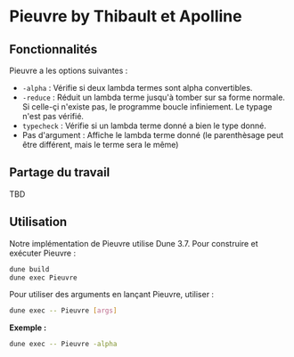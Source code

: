 # Pieuvre by Thibault et Apolline

## Fonctionnalités

Pieuvre a les options suivantes :
- `-alpha` : Vérifie si deux lambda termes sont alpha convertibles.
- `-reduce` : Réduit un lambda terme jusqu'à tomber sur sa forme normale. Si celle-çi n'existe pas, le programme boucle infiniement. Le typage n'est pas vérifié.
- `typecheck` : Vérifie si un lambda terme donné a bien le type donné.
- Pas d'argument : Affiche le lambda terme donné (le parenthèsage peut être différent, mais le terme sera le même)

## Partage du travail

TBD

## Utilisation

Notre implémentation de Pieuvre utilise Dune 3.7. Pour construire et exécuter Pieuvre :
```sh
dune build
dune exec Pieuvre
```

Pour utiliser des arguments en lançant Pieuvre, utiliser :
```sh
dune exec -- Pieuvre [args]
```
**Exemple :**
```sh
dune exec -- Pieuvre -alpha
```
